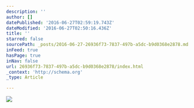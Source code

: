 ```yaml
---
description: ''
author: []
datePublished: '2016-06-27T02:59:19.743Z'
dateModified: '2016-06-27T02:50:16.436Z'
title: ''
starred: false
sourcePath: _posts/2016-06-27-26936f73-7837-497b-a5dc-b9d0368e2878.md
inFeed: true
hasPage: true
inNav: false
url: 26936f73-7837-497b-a5dc-b9d0368e2878/index.html
_context: 'http://schema.org'
_type: Article

---
```

![](https://the-grid-user-content.s3-us-west-2.amazonaws.com/d7ce3345-5d57-4d99-bd6f-4bcc3e566d51.png)